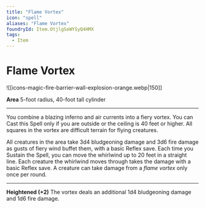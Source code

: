 ```yaml
---
title: "Flame Vortex"
icon: "spell"
aliases: "Flame Vortex"
foundryId: Item.OtjlgSeWYSyQ4HMX
tags:
  - Item
---
```


# Flame Vortex
![[icons-magic-fire-barrier-wall-explosion-orange.webp|150]]

**Area** 5-foot radius, 40-foot tall cylinder

* * *

You combine a blazing inferno and air currents into a fiery vortex. You can Cast this Spell only if you are outside or the ceiling is 40 feet or higher. All squares in the vortex are difficult terrain for flying creatures.

All creatures in the area take 3d4 bludgeoning damage and 3d6 fire damage as gusts of fiery wind buffet them, with a basic Reflex save. Each time you Sustain the Spell, you can move the whirlwind up to 20 feet in a straight line. Each creature the whirlwind moves through takes the damage with a basic Reflex save. A creature can take damage from a _flame vortex_ only once per round.

* * *

**Heightened (+2)** The vortex deals an additional 1d4 bludgeoning damage and 1d6 fire damage.
